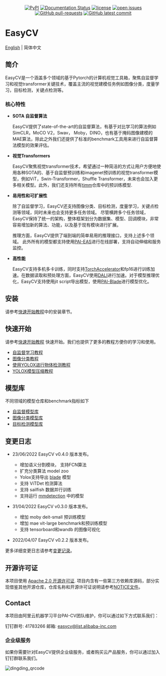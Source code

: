 
<div align="center">

[![PyPI](https://img.shields.io/pypi/v/pai-easycv)](https://pypi.org/project/pai-easycv/)
[![Documentation Status](https://readthedocs.org/projects/easy-cv/badge/?version=latest)](https://easy-cv.readthedocs.io/en/latest/)
[![license](https://img.shields.io/github/license/alibaba/EasyCV.svg)](https://github.com/open-mmlab/mmdetection/blob/master/LICENSE)
[![open issues](https://isitmaintained.com/badge/open/alibaba/EasyCV.svg)](https://github.com/alibaba/EasyCV/issues)
[![GitHub pull-requests](https://img.shields.io/github/issues-pr/alibaba/EasyCV.svg)](https://GitHub.com/alibaba/EasyCV/pull/)
[![GitHub latest commit](https://badgen.net/github/last-commit/alibaba/EasyCV)](https://GitHub.com/alibaba/EasyCV/commit/)
<!-- [![GitHub contributors](https://img.shields.io/github/contributors/alibaba/EasyCV.svg)](https://GitHub.com/alibaba/EasyCV/graphs/contributors/) -->
<!-- [![PRs Welcome](https://img.shields.io/badge/PRs-welcome-brightgreen.svg?style=flat-square)](http://makeapullrequest.com) -->


</div>


# EasyCV

[English](README.md) | 简体中文

## 简介

EasyCV是一个涵盖多个领域的基于Pytorch的计算机视觉工具箱，聚焦自监督学习和视觉transformer关键技术，覆盖主流的视觉建模任务例如图像分类，度量学习，目标检测，关键点检测等。

### 核心特性

- **SOTA 自监督算法**

  EasyCV提供了state-of-the-art的自监督算法，有基于对比学习的算法例如 SimCLR，MoCO V2，Swav， Moby，DINO，也有基于掩码图像建模的MAE算法，除此之外我们还提供了标准的benchmark工具用来进行自监督算法模型的效果评估。

- **视觉Transformers**

  EasyCV聚焦视觉transformer技术，希望通过一种简洁的方式让用户方便地使用各种SOTA的、基于自监督预训练和imagenet预训练的视觉transformer模型，例如ViT，Swin-Transformer，Shuffle Transformer，未来也会加入更多相关模型。此外，我们还支持所有[timm](https://github.com/rwightman/pytorch-image-models)仓库中的预训练模型.

- **易用性和可扩展性**

  除了自监督学习，EasyCV还支持图像分类、目标检测，度量学习，关键点检测等领域，同时未来也会支持更多任务领域。 尽管横跨多个任务领域，EasyCV保持了统一的架构，整体框架划分为数据集、模型、回调模块，非常容易增加新的算法、功能，以及基于现有模块进行扩展。

  推理方面，EasyCV提供了端到端的简单易用的推理接口，支持上述多个领域。 此外所有的模型都支持使用[PAI-EAS](https://help.aliyun.com/document_detail/113696.html)进行在线部署，支持自动伸缩和服务监控。

- **高性能**

  EasyCV支持多机多卡训练，同时支持[TorchAccelerator](https://github.com/alibaba/EasyCV/tree/master/docs/source/tutorials/torchacc.md)和fp16进行训练加速。在数据读取和预处理方面，EasyCV使用[DALI](https://github.com/NVIDIA/DALI)进行加速。对于模型推理优化，EasyCV支持使用jit script导出模型，使用[PAI-Blade](https://help.aliyun.com/document_detail/205134.html)进行模型优化。



## 安装

请参考[快速开始教程](docs/source/quick_start.md)中的安装章节。


## 快速开始

请参考[快速开始教程](docs/source/quick_start.md) 快速开始。我们也提供了更多的教程方便你的学习和使用。

* [自监督学习教程](docs/source/tutorials/ssl.md)
* [图像分类教程](docs/source/tutorials/cls.md)
* [使用YOLOX进行物体检测教程](docs/source/tutorials/yolox.md)
* [YOLOX模型压缩教程](docs/source/tutorials/compression.md)


## 模型库

不同领域的模型仓库和benchmark指标如下

- [自监督模型库](docs/source/model_zoo_ssl.md)
- [图像分类模型库](docs/source/model_zoo_cls.md)
- [目标检测模型库](docs/source/model_zoo_det.md)


## 变更日志

* 23/06/2022 EasyCV v0.4.0 版本发布。
    * 增加语义分割模块， 支持FCN算法
    * 扩充分类算法 model zoo
    * Yolox支持导出 [blade](https://help.aliyun.com/document_detail/205134.html) 模型
    * 支持 ViTDet 检测算法
    * 支持 sailfish 数据并行训练
    * 支持运行 [mmdetection](https://github.com/open-mmlab/mmdetection) 中的模型

* 31/04/2022 EasyCV v0.3.0 版本发布。
    * 增加 moby deit-small 预训练模型
    * 增加 mae vit-large benchmark和预训练模型
    * 支持 tensorboard和wandb 的图像可视化

* 2022/04/07 EasyCV v0.2.2 版本发布。

更多详细变更日志请参考[变更记录](docs/source/change_log.md)。


## 开源许可证

本项目使用 [Apache 2.0 开源许可证](LICENSE). 项目内含有一些第三方依赖库源码，部分实现借鉴其他开源仓库，仓库名称和开源许可证说明请参考[NOTICE文件](NOTICE)。


## Contact

本项目由阿里云机器学习平台PAI-CV团队维护，你可以通过如下方式联系我们：

钉钉群号: 41783266
邮箱: easycv@list.alibaba-inc.com

### 企业级服务

如果你需要针对EasyCV提供企业级服务，或者购买云产品服务，你可以通过加入钉钉群联系我们。

![dingding_qrcode](https://user-images.githubusercontent.com/4771825/165244727-b5d69628-97a6-4e2a-a23f-0c38a8d29341.jpg)
